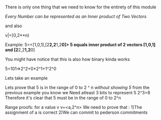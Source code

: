 There is only one thing that we need to know for the entirety of this module

_Every Number can be represented as an Inner product of Two Vectors_

and also 

v|=[0,2**n)

Example:
5=<[1,0,1],[2**2,2**1,2**0]>
5 equals inner product of 2 vectors [1,0,1] and [2**2,2**1,2**0]

You might have notice that this is also how binary kinda works

5=101=>2^2+0*2^1+1^2^0

Lets take an example 

Lets prove that 5 is in the range of 0 to 2 ^ n _without showing 5_
from the previous example you know we Need atleast 3 bits to represent 5 
2^3=8
Therefore it's clear that 5 must be in the range of 0 to 2^n

Range proofs:
for a value v 
v=<a,2^n>
We need to prove that :
1)The assignment of a is correct 
2)We can commit to pederson commitments